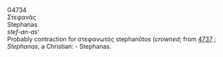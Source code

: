 G4734  
Στεφανᾶς  
Stephanas  
*stef-an-as‘*  
Probably contraction for στεφανωτός stephanōtos (*crowned*; from
[4737](g4737) ; *Stephanas*, a Christian: - Stephanas.  

